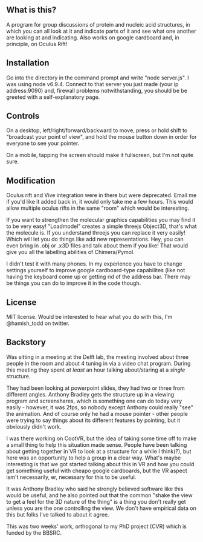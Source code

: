 ## What is this?

A program for group discussions of protein and nucleic acid structures, in which you can all look at it and indicate parts of it and see what one another are looking at and indicating. Also works on google cardboard and, in principle, on Oculus Rift!

## Installation

Go into the directory in the command prompt and write "node server.js". I was using node v6.9.4. Connect to that server you just made (your ip address:9090) and, firewall problems notwithstanding, you should be be greeted with a self-explanatory page.

## Controls
On a desktop, left/right/forward/backward to move, press or hold shift to "broadcast your point of view", and hold the mouse button down in order for everyone to see your pointer.

On a mobile, tapping the screen should make it fullscreen, but I'm not quite sure.

## Modification

Oculus rift and Vive integration were in there but were deprecated. Email me if you'd like it added back in, it would only take me a few hours. This would allow multiple oculus rifts in the same "room" which would be interesting.

If you want to strengthen the molecular graphics capabilities you may find it to be very easy! "Loadmodel" creates a simple threejs Object3D, that's what the molecule is. If you understand threejs you can replace it very easily! Which will let you do things like add new representations. Hey, you can even bring in .obj or .x3D files and talk about them if you like! That would give you all the labelling abilities of Chimera/Pymol.

I didn't test it with many phones. In my experience you have to change settings yourself to improve google cardboard-type capabilites (like not having the keyboard come up or getting rid of the address bar. There may be things you can do to improve it in the code though.

## License

MIT license. Would be interested to hear what you do with this, I'm @hamish_todd on twitter.

## Backstory

Was sitting in a meeting at the Delft lab, the meeting involved about three people in the room and about 4 tuning in via a video chat program. During this meeting they spent *at least* an hour talking about/staring at a *single* structure.

They had been looking at powerpoint slides, they had two or three from different angles. Anthony Bradley gets the structure up in a viewing program and screenshares, which is something one can do today very easily - however, it was 2fps, so nobody except Anthony could really "see" the animation. And of course only he had a mouse pointer - other people were trying to say things about its different features by pointing, but it obviously didn't work.

I was there working on CootVR, but the idea of taking some time off to make a small thing to help this situation made sense. People have been talking about getting together in VR to look at a structure for a while I think(?), but here was an opportunity to help a group in a clear way. What's maybe interesting is that we got started talking about this in VR and how you could get something useful with cheapo google cardboards, but the VR aspect ism't necessarily, er, necessary for this to be useful.

It was Anthony Bradley who said he strongly believed software like this would be useful, and he also pointed out that the common "shake the view to get a feel for the 3D nature of the thing" is a thing you don't really get unless you are the one controlling the view. We don't have empirical data on this but folks I've talked to about it agree.

This was two weeks' work, orthogonal to my PhD project (CVR) which is funded by the BBSRC.